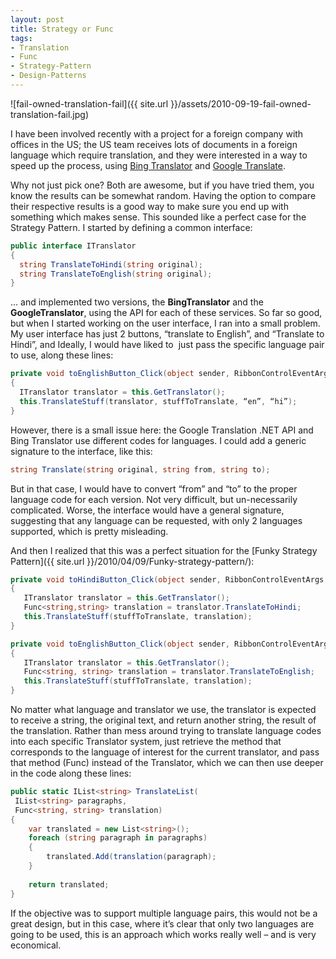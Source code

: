 ```yaml
---
layout: post
title: Strategy or Func
tags:
- Translation
- Func
- Strategy-Pattern
- Design-Patterns
---
```


![fail-owned-translation-fail]({{ site.url }}/assets/2010-09-19-fail-owned-translation-fail.jpg)

I have been involved recently with a project for a foreign company with offices in the US; the US team receives lots of documents in a foreign language which require translation, and they were interested in a way to speed up the process, using [Bing Translator](http://www.microsofttranslator.com/) and [Google Translate](http://translate.google.com/#).   

Why not just pick one? Both are awesome, but if you have tried them, you know the results can be somewhat random. Having the option to compare their respective results is a good way to make sure you end up with something which makes sense.  This sounded like a perfect case for the Strategy Pattern. I started by defining a common interface:  

``` csharp
public interface ITranslator
{
  string TranslateToHindi(string original);
  string TranslateToEnglish(string original);
}
``` 

… and implemented two versions, the **BingTranslator** and the **GoogleTranslator**, using the API for each of these services. So far so good, but when I started working on the user interface, I ran into a small problem. My user interface has just 2 buttons, “translate to English”, and “Translate to Hindi”, and Ideally, I would have liked to&#160; just pass the specific language pair to use, along these lines:

```  csharp
private void toEnglishButton_Click(object sender, RibbonControlEventArgs e)
{
  ITranslator translator = this.GetTranslator();
  this.TranslateStuff(translator, stuffToTranslate, “en”, “hi”);
}
``` 

<!--more-->

However, there is a small issue here: the Google Translation .NET API and Bing Translator use different codes for languages. I could add a generic signature to the interface, like this:

``` csharp
string Translate(string original, string from, string to);
``` 

But in that case, I would have to convert “from” and “to” to the proper language code for each version. Not very difficult, but un-necessarily complicated. Worse, the interface would have a general signature, suggesting that any language can be requested, with only 2 languages supported, which is pretty misleading.

And then I realized that this was a perfect situation for the [Funky Strategy Pattern]({{ site.url }}/2010/04/09/Funky-strategy-pattern/):

```  csharp
private void toHindiButton_Click(object sender, RibbonControlEventArgs e)
{
   ITranslator translator = this.GetTranslator();
   Func<string,string> translation = translator.TranslateToHindi;
   this.TranslateStuff(stuffToTranslate, translation);
}

private void toEnglishButton_Click(object sender, RibbonControlEventArgs e)
{
   ITranslator translator = this.GetTranslator();
   Func<string, string> translation = translator.TranslateToEnglish;
   this.TranslateStuff(stuffToTranslate, translation);
}
``` 

No matter what language and translator we use, the translator is expected to receive a string, the original text, and return another string, the result of the translation. Rather than mess around trying to translate language codes into each specific Translator system, just retrieve the method that corresponds to the language of interest for the current translator, and pass that method (Func) instead of the Translator, which we can then use deeper in the code along these lines:

``` csharp
public static IList<string> TranslateList(
 IList<string> paragraphs,
 Func<string, string> translation)
{
    var translated = new List<string>();
    foreach (string paragraph in paragraphs)
    {
        translated.Add(translation(paragraph);
    }
    
    return translated;
}
``` 

If the objective was to support multiple language pairs, this would not be a great design, but in this case, where it’s clear that only two languages are going to be used, this is an approach which works really well – and is very economical.
